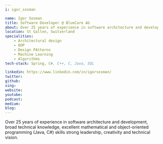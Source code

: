 ```yaml
---
i: igor_sosman

name: Igor Sosman
title: Software Developer @ BlueCare AG
about: Over 25 years of experience in software architecture and development, strong leadership, creativity and technical vision.
location: St Gallen, Switzerland
specialities:
    - Architectural design
    - OOP
    - Design PAtterns
    - Machine Learning
    - Algorithms
tech-stack: Spring, C#, C++, C, Java, SQL

linkedin: https://www.linkedin.com/in/igorsosman/
twitter: 
github: 
xing: 
website: 
youtube: 
podcast: 
medium: 
blog: 
---
```


Over 25 years of experience in software architecture and development, broad technical knowledge, excellent mathematical and object-oriented programming (Java, C#) skills strong leadership, creativity and technical vision.